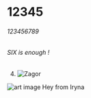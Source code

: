 # 12345

###### 123456789

###### SIX is enough !

4. ![Zagor](https://encrypted-tbn0.gstatic.com/images?q=tbn:ANd9GcTcyOfnjftigsgoaVNFlfmTesjpvRvmBjToOthM0qCstw&s)



![art image](https://i.pinimg.com/564x/89/69/25/896925487fd46951de20fd34d48b1fae.jpg)
Hey from Iryna


